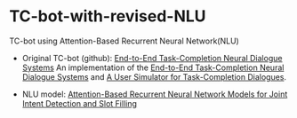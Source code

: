# TC-bot-with-revised-NLU
TC-bot using Attention-Based Recurrent Neural Network(NLU) 

- Original TC-bot (github): [End-to-End Task-Completion Neural Dialogue Systems](https://github.com/MiuLab/TC-Bot)
An implementation of the
[End-to-End Task-Completion Neural Dialogue Systems](https://arxiv.org/abs/1703.01008) and [A User Simulator for Task-Completion Dialogues](https://arxiv.org/abs/1612.05688).

- NLU model: [Attention-Based Recurrent Neural Network Models for Joint Intent Detection
and Slot Filling](http://www.isca-speech.org/archive/Interspeech_2016/pdfs/1352.PDF)
